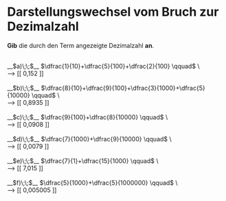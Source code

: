 <!--
version:  0.0.1

language: de

@style
input {
    text-align: center;
}

.flex-container {
    display: flex;
    flex-wrap: wrap;
    align-items: stretch;
    gap: 20px;
}

.flex-child {
    flex: 1;
    min-width: 350px;
    margin-right: 20px;
}

@media (max-width: 400px) {
    .flex-child {
        flex: 100%;
        margin-right: 0;
    }
}
@end

formula: \carry   \textcolor{red}{\scriptsize #1}
formula: \digit   \rlap{\carry{#1}}\phantom{#2}#2
formula: \permil  \text{‰}

import: https://raw.githubusercontent.com/LiaTemplates/Tikz-Jax/main/README.md

script: https://cdn.jsdelivr.net/gh/LiaTemplates/Tikz-Jax@main/dist/index.js


tags: Bruchrechnung, Zahlenverständnis, Dezimalzahlen, sehr leicht, sehr niedrig, Angeben

comment: Eine Summe von Brüchen als Dezimalzahl? Schreib sie nieder.

author: Martin Lommatzsch

-->




# Darstellungswechsel vom Bruch zur Dezimalzahl

**Gib** die durch den Term angezeigte Dezimalzahl **an**.

<br>

<section class="flex-container">
<div class="flex-child">
__$a)\;\;$__ $\dfrac{1}{10}+\dfrac{5}{100}+\dfrac{2}{100} \qquad$  \
<br>
--> [[  0,152   ]] 
<br>
</div>
<div class="flex-child">
<br>
__$b)\;\;$__ $\dfrac{8}{10}+\dfrac{9}{100}+\dfrac{3}{1000}+\dfrac{5}{10000} \qquad$  \
<br>
--> [[  0,8935  ]] 
<br>
</div>
<div class="flex-child">
<br>
__$c)\;\;$__ $\dfrac{9}{100}+\dfrac{8}{10000} \qquad$  \
<br>
--> [[  0,0908  ]] 
<br>
</div>
<div class="flex-child">
<br>
__$d)\;\;$__ $\dfrac{7}{1000}+\dfrac{9}{10000} \qquad$  \
<br>
--> [[  0,0079  ]] 
<br>
</div>
<div class="flex-child">
<br>
__$e)\;\;$__ $\dfrac{7}{1}+\dfrac{15}{1000} \qquad$  \
<br>
--> [[  7,015   ]] 
<br>
</div>
<div class="flex-child">
<br>
__$f)\;\;$__ $\dfrac{5}{1000}+\dfrac{5}{1000000} \qquad$  \
<br>
--> [[  0,005005 ]] 

<br>
</div>
</section>

<br>
<br>
<br>

